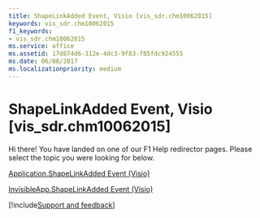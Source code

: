 ```yaml
---
title: ShapeLinkAdded Event, Visio [vis_sdr.chm10062015]
keywords: vis_sdr.chm10062015
f1_keywords:
- vis_sdr.chm10062015
ms.service: office
ms.assetid: 17d874d6-312e-4dc3-9f83-f85fdc924555
ms.date: 06/08/2017
ms.localizationpriority: medium
---
```



# ShapeLinkAdded Event, Visio [vis_sdr.chm10062015]

Hi there! You have landed on one of our F1 Help redirector pages. Please select the topic you were looking for below.

[Application.ShapeLinkAdded Event (Visio)](https://msdn.microsoft.com/library/24b517f7-e6da-df93-db2e-14740050f832%28Office.15%29.aspx)

[InvisibleApp.ShapeLinkAdded Event (Visio)](https://msdn.microsoft.com/library/b7637b06-8d74-04db-c4ab-a64d9b92f8a6%28Office.15%29.aspx)

[!include[Support and feedback](~/includes/feedback-boilerplate.md)]